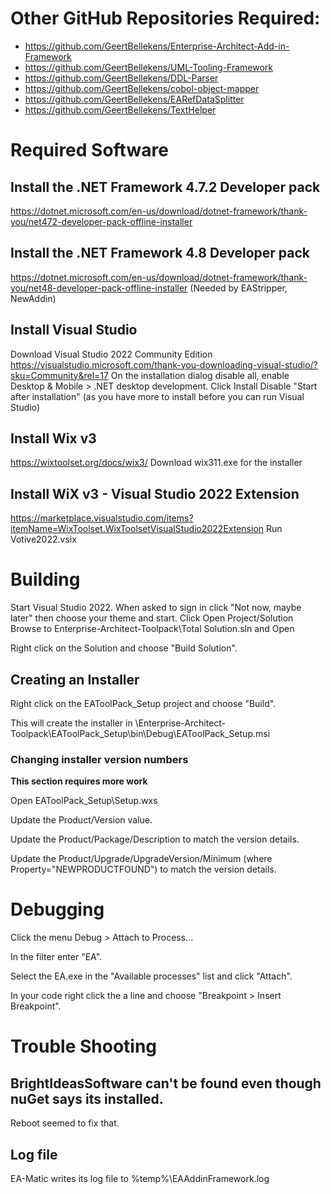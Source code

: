 # Other GitHub Repositories Required:
* https://github.com/GeertBellekens/Enterprise-Architect-Add-in-Framework
* https://github.com/GeertBellekens/UML-Tooling-Framework
* https://github.com/GeertBellekens/DDL-Parser
* https://github.com/GeertBellekens/cobol-object-mapper
* https://github.com/GeertBellekens/EARefDataSplitter
* https://github.com/GeertBellekens/TextHelper

# Required Software

## Install the .NET Framework 4.7.2 Developer pack
https://dotnet.microsoft.com/en-us/download/dotnet-framework/thank-you/net472-developer-pack-offline-installer

## Install the .NET Framework 4.8 Developer pack
https://dotnet.microsoft.com/en-us/download/dotnet-framework/thank-you/net48-developer-pack-offline-installer
(Needed by EAStripper, NewAddin) 

## Install Visual Studio

Download Visual Studio 2022 Community Edition
https://visualstudio.microsoft.com/thank-you-downloading-visual-studio/?sku=Community&rel=17
On the installation dialog disable all, enable Desktop & Mobile > .NET desktop development.
Click Install
Disable "Start after installation" (as you have more to install before you can run Visual Studio)

## Install Wix v3 
https://wixtoolset.org/docs/wix3/
Download wix311.exe for the installer

## Install WiX v3 - Visual Studio 2022 Extension
https://marketplace.visualstudio.com/items?itemName=WixToolset.WixToolsetVisualStudio2022Extension
Run Votive2022.vsix

# Building

Start Visual Studio 2022.
When asked to sign in click "Not now, maybe later" then choose your theme and start.
Click Open Project/Solution
Browse to Enterprise-Architect-Toolpack\Total Solution.sln and Open

Right click on the Solution and choose "Build Solution".

## Creating an Installer

Right click on the EAToolPack_Setup project and choose "Build".

This will create the installer in \Enterprise-Architect-Toolpack\EAToolPack_Setup\bin\Debug\EAToolPack_Setup.msi

### Changing installer version numbers

**This section requires more work**

Open EAToolPack_Setup\Setup.wxs

Update the Product/Version value.

Update the Product/Package/Description to match the version details.

Update the Product/Upgrade/UpgradeVersion/Minimum (where Property="NEWPRODUCTFOUND") to match the version details.

# Debugging

Click the menu Debug > Attach to Process...

In the filter enter "EA".

Select the EA.exe in the "Available processes" list and click "Attach".

In your code right click the a line and choose "Breakpoint > Insert Breakpoint".

# Trouble Shooting

## BrightIdeasSoftware can't be found even though nuGet says its installed.
Reboot seemed to fix that.

## Log file

EA-Matic writes its log file to %temp%\EAAddinFramework.log